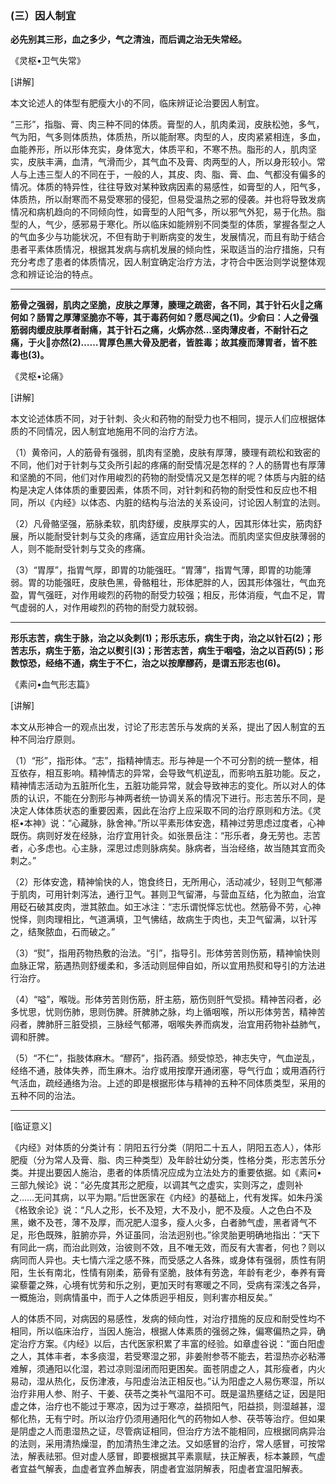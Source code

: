 ### (三）因人制宜

**必先别其三形，血之多少，气之清浊，而后调之治无失常经。**

《灵枢•卫气失常》

[讲解]

本文论述人的体型有肥瘦大小的不同，临床辨证论治要因人制宜。

“三形”，指脂、膏、肉三种不同的体质。膏型的人，肌肉柔润，皮肤松弛，多气，气为阳，气多则体质热，体质热，所以能耐寒。肉型的人，皮肉紧紧相连，多血，血能养形，所以形体充实，身体宽大，体质平和，不寒不热。脂形的人，肌肉坚实，皮肤丰满，血清，气滑而少，其气血不及膏、肉两型的人，所以身形较小。常人与上违三型人的不同在于，一般的人，其皮、肉、脂、膏、血、气都没有偏多的情况。体质的特异性，往往导致对某种致病因素的易感性，如膏型的人，阳气多，体质热，所以耐寒而不易受寒邪的侵犯，但易受温热之邪的侵袭。并也将导致发病情况和病机趋向的不同倾向性，如膏型的人阳气多，所以邪气外犯，易于化热。脂型的人，气少，感邪易于寒化。所以临床如能辨别不同类型的体质，掌握各型之人的气血多少与功能状况，不但有助于判断病变的发生，发展情况，而且有助于结合患者平素体质情况，根据其发病与病机发展的倾向性，采取适当的治疗措施，只有充分考虑了患者的体质情况，因人制宜确定治疗方法，才符合中医治则学说整体观念和辨证论治的特点。

* * *

**筋骨之强弱，肌肉之坚脆，皮肤之厚薄，腠理之疏密，各不同，其于针石火𤋲之痛何如？肠胃之厚薄坚脆亦不等，其于毒药何如？愿尽闻之(1)。少俞曰：人之骨强筋弱肉缓皮肤厚者耐痛，其于针石之痛，火焫亦然…坚肉薄皮者，不耐针石之痛，于火𤋲亦然(2)……胃厚色黑大骨及肥者，皆胜毒；故其瘦而薄胃者，皆不胜毒也(3)。**

《灵枢•论痛》

[讲解]

本文论述体质不同，对于针刺、灸火和药物的耐受力也不相同，提示人们应根据体质的不同情况，因人制宜地施用不同的治疗方法。

（1）黄帝问，人的筋骨有强弱，肌肉有坚脆，皮肤有厚薄，腠理有疏松和致密的不同，他们对于针刺与艾灸所引起的疼痛的耐受情况是怎样的？人的肠胃也有厚薄和坚脆的不同，他们对作用峻烈的药物的耐受情况又是怎样的呢？体质与内脏的结构是决定人体体质的重要因素，体质不同，对针刺和药物的耐受性和反应也不相同，所以《内经》以体态、内脏的结构与治法的关系设问，讨论因人制宜的法则。

（2）凡骨骼坚强，筋脉柔软，肌肉舒缓，皮肤厚实的人，因其形体壮实，筋肉舒展，所以能耐受针刺与艾灸的疼痛，适宜应用针灸治法。而肌肉坚实但皮肤薄弱的人，则不能耐受针刺与艾灸的疼痛。

（3）“胃厚”，指胃气厚，即胃的功能强旺。“胃薄”，指胃气薄，即胃的功能薄弱。胃的功能强旺，皮肤色黑，骨骼粗壮，形体肥胖的人，因其形体强壮，气血充盈，胃气强旺，对作用峻烈的药物的耐受力较强；相反，形体消瘦，气血不足，胃气虚弱的人，对作用峻烈的药物的耐受力就较弱。

* * *

**形乐志苦，病生于脉，治之以灸刺(1)；形乐志乐，病生于肉，治之以针石(2)；形苦志乐，病生于筋，治之以熨引(3)；形苦志苦，病生于咽嗌，治之以百药(5)；形数惊恐，经络不通，病生于不仁，治之以按摩醪药，是谓五形志也(6)。**

《素问•血气形志篇》

[讲解]

本文从形神合一的观点出发，讨论了形志苦乐与发病的关系，提出了因人制宜的五种不同治疗原则。

（1）“形”，指形体。“志”，指精神情志。形与神是一个不可分割的统一整体，相互依存，相互影响。精神情志的异常，会导致气机逆乱，而影响五脏功能。反之，精神情志活动为五脏所化生，五脏功能异常，就会导致神志的变化。所以对人的体质的认识，不能在分割形与神两者统一协调关系的情况下进行。形志苦乐不同，是决定人体体质状态的重要因素，因此在治疗上应采取不同的治疗原则和方法。《灵枢•本神》说：“心藏脉，脉舍神。”所以平素形体安逸，精神过劳思虑过度者，心神既伤。病则好发在经脉，治疗宜用针灸。如张景岳注：“形乐者，身无劳也。志苦者，心多虑也。心主脉，深思过虑则脉病矣。脉病者，当治经络，故当随其宜而灸刺之。”

（2）形体安逸，精神愉快的人，饱食终日，无所用心，活动减少，轻则卫气郁滞于肌肉，可用针刺泻法，通行卫气。甚则卫气留滞，与营血互结，化为脓血，治宜用砭石破其皮肉，泄其脓血。如王冰注：“志乐谓悦怿忘忧也。然筋骨不劳，心神悦怿，则肉理相比，气道满填，卫气怫结，故病生于肉也，夫卫气留满，以针泻之，结聚脓血，石而破之。”

（3）“熨”，指用药物热敷的治法。“引”，指导引。形体劳苦则伤筋，精神愉快则血脉正常，筋遇热则舒缓柔和，多活动则屈伸自如，所以宜用热熨和导引的方法进行治疗。

（4）“嗌”，喉咙。形体劳苦则伤筋，肝主筋，筋伤则肝气受损。精神苦闷者，必多忧思，忧则伤肺，思则伤脾。肝脾肺之脉，均上循咽喉，所以形体劳苦，精神苦闷者，脾肺肝三脏受损，三脉经气郁滞，咽喉失养而病发，治宜用药物补益肺气，调和肝脾。

（5）“不仁”，指肢体麻木。“醪药”，指药酒。频受惊恐，神志失守，气血逆乱，经络不通，肢体失养，而生麻木。治疗或用按摩开通闭塞，导气行血；或用酒药行气活血，疏经通络为治。上述的即是根据形体与精神的五种不同体质类型，采用的五种不同的治法。

* * *

[临证意义]

《内经》对体质的分类计有：阴阳五行分类（阴阳二十五人，阴阳五态人），体形肥瘦（分为常人及膏、脂、肉三种类型）及年龄壮幼分类，性格分类，形志苦乐分类。并提出要因人施治，患者的体质情况应成为立法处方的重要依据。如《素问•三部九候论》说：“必先度其形之肥瘦，以调其气之虚实，实则泻之，虚则补之……无问其病，以平为期。”后世医家在《内经》的基础上，代有发挥。如朱丹溪《格致余论》说：“凡人之形，长不及短，大不及小，肥不及瘦。人之色白不及黑，嫩不及苍，薄不及厚，而况肥人湿多，瘦人火多，白者肺气虚，黑者肾气不足，形色既殊，脏腑亦异，外证虽同，治法迥别也。”徐灵胎更明确地指出：“天下有同此一病，而治此则效，治彼则不效，且不唯无效，而反有大害者，何也？则以病同而人异也。夫七情六淫之感不殊，而受感之人各殊，或身体有强弱，质性有阴阳，生长有南北，性情有刚柔，筋骨有坚脆，肢体有劳逸，年龄有老少，奉养有膏粱藜藿之殊，心境有忧劳和乐之别，更加天时有寒暖之不同，受病有深浅之各异，一概施治，则病情虽中，而于人之体质迥乎相反，则利害亦相反矣。”

人的体质不同，对病因的易感性，发病的倾向性，对治疗措施的反应和耐受性均不相同，所以临床治疗，当因人施治，根据人体素质的强弱之殊，偏寒偏热之异，确定治疗方案。《内经》以后，古代医家积累了丰富的经验。如章虚谷说：“面白阳虚之人，其体丰者，本多痰湿，若受寒湿之邪，非姜附参苓不能去，若湿热亦必粘滞难解，须通阳以化湿，若过凉则湿闭而阳更困矣。面苍阴虚之人，其形瘦者，内火易动，湿从热化，反伤津液，与阳虚治法正相反也。”认为阳虚之人易伤寒湿，所以治疗非用人参、附子、干姜、茯苓之类补气温阳不可。既是温热壅结之证，因是阳虚之体，治疗也不能过于寒凉，因为过于寒凉，益损阳气，阳益损，则湿越甚，湿郁化热，无有宁时。所以治疗仍须用通阳化气的药物如人参、茯苓等治疗。但如果是阴虚之人而患湿热之证，尽管病证相同，但治疗方法不能相同，应根据同病异治的法则，采用清热燥湿，酌加清热生津之法。又如感冒的治疗，常人感冒，可按常法，解表祛邪。但对虚人感冒，即要根据其平素禀赋，扶正解表，标本兼顾，气虚者宜益气解表，血虚者宜养血解表，阴虚者宜滋阴解表，阳虚者宜温阳解表。

